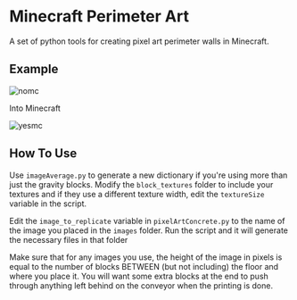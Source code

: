 # Minecraft Perimeter Art
A set of python tools for creating pixel art perimeter walls in Minecraft.

## Example

![nomc](https://user-images.githubusercontent.com/30124354/155988528-c4aa6dca-117a-4eeb-85c7-85ccf9215609.png)

Into Minecraft

![yesmc](https://user-images.githubusercontent.com/30124354/155988524-0b772223-948a-4233-8304-f1241c9e89ec.png)

## How To Use
Use `imageAverage.py` to generate a new dictionary if you're using more than just the gravity blocks. Modify the `block_textures` folder to include your textures and if they use a different texture width, edit the `textureSize` variable in the script.

Edit the `image_to_replicate` variable in `pixelArtConcrete.py` to the name of the image you placed in the `images` folder. Run the script and it will generate the necessary files in that folder

Make sure that for any images you use, the height of the image in pixels is equal to the number of blocks BETWEEN (but not including) the floor and where you place it. You will want some extra blocks at the end to push through anything left behind on the conveyor when the printing is done.
